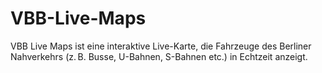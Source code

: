 # VBB-Live-Maps
VBB Live Maps ist eine interaktive Live-Karte, die Fahrzeuge des Berliner Nahverkehrs (z. B. Busse, U-Bahnen, S-Bahnen etc.) in Echtzeit anzeigt.

